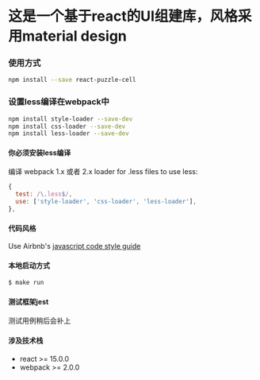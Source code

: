 # 这是一个基于react的UI组建库，风格采用material design

### 使用方式
```bash
npm install --save react-puzzle-cell
```

### 设置less编译在webpack中

```bash
npm install style-loader --save-dev
npm install css-loader --save-dev
npm install less-loader --save-dev
```

#### 你必须安装less编译

编译 webpack 1.x 或者 2.x loader for .less files to use less:
```js
{
  test: /\.less$/,
  use: ['style-loader', 'css-loader', 'less-loader'],
},
```

#### 代码风格

Use Airbnb's [javascript code style guide](https://github.com/airbnb/javascript)

#### 本地启动方式

```bash
$ make run
```

#### 测试框架jest

测试用例稍后会补上

#### 涉及技术栈
  * react  >= 15.0.0
  * webpack >= 2.0.0
